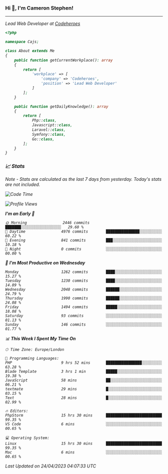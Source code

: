 ### Hi 👋, I'm Cameron Stephen!
<hr>
<p><em>Lead Web Developer at <a href="https://codeheroes.co.uk">Codeheroes</a></p>


```php
<?php

namespace Cajs;

class About extends Me
{
    public function getCurrentWorkplace(): array
    {
        return [
            'workplace' => [
                'company' => 'Codeheroes',
                'position' => 'Lead Web Developer'
            ]
        ];
    }

    public function getDailyKnowledge(): array
    {
        return [
            Php::class,
            Javascript::class,
            Laravel::class,
            Symfony::class,
            Go::class,
        ];
    }
}
```

### 📈 Stats
<p><em>Note - Stats are calculated as the last 7 days from yesterday. Today's stats are not included.</em></p>


<!--START_SECTION:waka-->
![Code Time](http://img.shields.io/badge/Code%20Time-3%2C332%20hrs%2049%20mins-blue)

![Profile Views](http://img.shields.io/badge/Profile%20Views-0-blue)

**I'm an Early 🐤** 

```text
🌞 Morning                2446 commits        ███████░░░░░░░░░░░░░░░░░░   29.60 % 
🌆 Daytime                4976 commits        ███████████████░░░░░░░░░░   60.22 % 
🌃 Evening                841 commits         ███░░░░░░░░░░░░░░░░░░░░░░   10.18 % 
🌙 Night                  0 commits           ░░░░░░░░░░░░░░░░░░░░░░░░░   00.00 % 
```
📅 **I'm Most Productive on Wednesday** 

```text
Monday                   1262 commits        ████░░░░░░░░░░░░░░░░░░░░░   15.27 % 
Tuesday                  1230 commits        ████░░░░░░░░░░░░░░░░░░░░░   14.89 % 
Wednesday                2048 commits        ██████░░░░░░░░░░░░░░░░░░░   24.79 % 
Thursday                 1990 commits        ██████░░░░░░░░░░░░░░░░░░░   24.08 % 
Friday                   1494 commits        █████░░░░░░░░░░░░░░░░░░░░   18.08 % 
Saturday                 93 commits          ░░░░░░░░░░░░░░░░░░░░░░░░░   01.13 % 
Sunday                   146 commits         ░░░░░░░░░░░░░░░░░░░░░░░░░   01.77 % 
```


📊 **This Week I Spent My Time On** 

```text
🕑︎ Time Zone: Europe/London

💬 Programming Languages: 
PHP                      9 hrs 52 mins       ████████████████░░░░░░░░░   63.28 % 
Blade Template           3 hrs 1 min         █████░░░░░░░░░░░░░░░░░░░░   19.38 % 
JavaScript               58 mins             ██░░░░░░░░░░░░░░░░░░░░░░░   06.21 % 
textmate                 29 mins             █░░░░░░░░░░░░░░░░░░░░░░░░   03.15 % 
Text                     28 mins             █░░░░░░░░░░░░░░░░░░░░░░░░   02.99 % 

🔥 Editors: 
PhpStorm                 15 hrs 30 mins      █████████████████████████   99.35 % 
VS Code                  6 mins              ░░░░░░░░░░░░░░░░░░░░░░░░░   00.65 % 

💻 Operating System: 
Linux                    15 hrs 30 mins      █████████████████████████   99.35 % 
Mac                      6 mins              ░░░░░░░░░░░░░░░░░░░░░░░░░   00.65 % 
```


 Last Updated on 24/04/2023 04:07:33 UTC
<!--END_SECTION:waka-->
